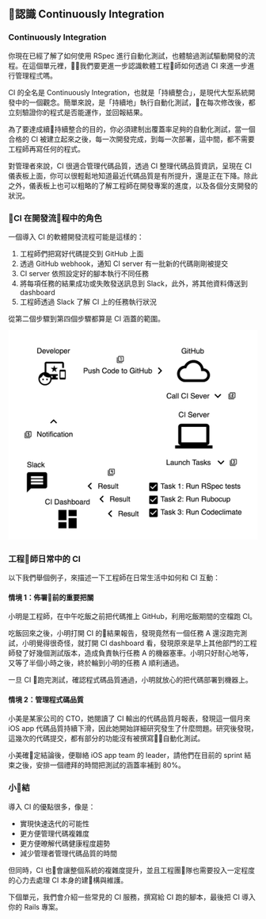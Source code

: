 ## 認識 Continuously Integration

### Continuously Integration

你現在已經了解了如何使用 RSpec 進行自動化測試，也體驗過測試驅動開發的流程。在這個單元裡，我們要更進一步認識軟體工程師如何透過 CI 來進一步進行管理程弍嗎。

CI 的全名是 Continuously Integration，也就是「持續整合」，是現代大型系統開發中的一個觀念。簡單來說，是「持續地」執行自動化測試，在每次修改後，都立刻驗證你的程式是否能運作，並回報結果。

為了要達成續持續整合的目的，你必須建制出覆蓋率足夠的自動化測試，當一個合格的 CI 被建立起來之後，每一次開發完成，到每一次部署，這中間，都不需要工程師再寫任何的程式。

對管理者來說，CI 很適合管理代碼品質，透過 CI 整理代碼品質資訊，呈現在 CI 儀表板上面，你可以很輕鬆地知道最近代碼品質是有所提升，還是正在下降。除此之外，儀表板上也可以粗略的了解工程師在開發專案的進度，以及各個分支開發的狀況。

### CI 在開發流程中的角色

一個導入 CI 的軟體開發流程可能是這樣的：

1. 工程師們把寫好代碼提交到 GitHub 上面
2. 透過 GitHub webhook，通知 CI server 有一批新的代碼剛剛被提交
3. CI server 依照設定好的腳本執行不同任務
4. 將每項任務的結果成功或失敗發送訊息到 Slack，此外，將其他資料傳送到 dashboard
5. 工程師透過 Slack 了解 CI 上的任務執行狀況

從第二個步驟到第四個步驟都算是 CI 涵蓋的範圍。

![CI 流程圖](images/CI-0101.png)


### 工程師日常中的 CI

以下我們舉個例子，來描述一下工程師在日常生活中如何和 CI 互動：

#### 情境 1：佈署前的重要把關

小明是工程師，在中午吃飯之前把代碼推上 GitHub，利用吃飯期間的空檔跑 CI。

吃飯回來之後，小明打開 CI 的結果報告，發現竟然有一個任務 A 還沒跑完測試，小明覺得很奇怪，就打開 CI dashboard 看，發現原來是早上其他部門的工程師發了好幾個測試版本，造成負責執行任務 A 的機器塞車。小明只好耐心地等，又等了半個小時之後，終於輪到小明的任務 A 順利通過。

一旦 CI 跑完測試，確認程式碼品質通過，小明就放心的把代碼部署到機器上。

#### 情境 2：管理程式碼品質

小美是某家公司的 CTO，她閱讀了 CI 輸出的代碼品質月報表，發現這一個月來 iOS app 代碼品質持續下滑，因此她開始詳細研究發生了什麼問題。研究後發現，這幾次的代碼提交，都有部分的功能沒有被撰寫自動化測試。

小美確定結論後，便聯絡 iOS app team 的 leader，請他們在目前的 sprint 結束之後，安排一個禮拜的時間把測試的涵蓋率補到 80%。

### 小結

導入 CI 的優點很多，像是：

- 實現快速迭代的可能性
- 更方便管理代碼複雜度
- 更方便暸解代碼健康程度趨勢
- 減少管理者管理代碼品質的時間

但同時，CI 也會讓整個系統的複雜度提升，並且工程團隊也需要投入一定程度的心力去處理 CI 本身的建構與維護。

下個單元，我們會介紹一些常見的 CI 服務，撰寫給 CI 跑的腳本，最後把 CI 導入你的 Rails 專案。
